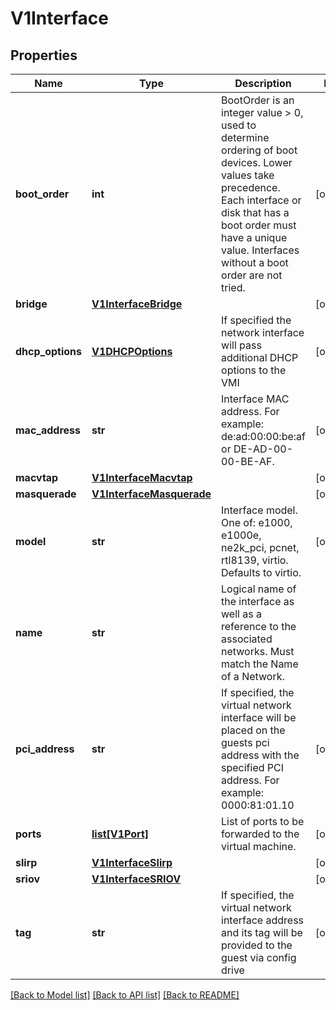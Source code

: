 # V1Interface

## Properties
Name | Type | Description | Notes
------------ | ------------- | ------------- | -------------
**boot_order** | **int** | BootOrder is an integer value &gt; 0, used to determine ordering of boot devices. Lower values take precedence. Each interface or disk that has a boot order must have a unique value. Interfaces without a boot order are not tried. | [optional] 
**bridge** | [**V1InterfaceBridge**](V1InterfaceBridge.md) |  | [optional] 
**dhcp_options** | [**V1DHCPOptions**](V1DHCPOptions.md) | If specified the network interface will pass additional DHCP options to the VMI | [optional] 
**mac_address** | **str** | Interface MAC address. For example: de:ad:00:00:be:af or DE-AD-00-00-BE-AF. | [optional] 
**macvtap** | [**V1InterfaceMacvtap**](V1InterfaceMacvtap.md) |  | [optional] 
**masquerade** | [**V1InterfaceMasquerade**](V1InterfaceMasquerade.md) |  | [optional] 
**model** | **str** | Interface model. One of: e1000, e1000e, ne2k_pci, pcnet, rtl8139, virtio. Defaults to virtio. | [optional] 
**name** | **str** | Logical name of the interface as well as a reference to the associated networks. Must match the Name of a Network. | 
**pci_address** | **str** | If specified, the virtual network interface will be placed on the guests pci address with the specified PCI address. For example: 0000:81:01.10 | [optional] 
**ports** | [**list[V1Port]**](V1Port.md) | List of ports to be forwarded to the virtual machine. | [optional] 
**slirp** | [**V1InterfaceSlirp**](V1InterfaceSlirp.md) |  | [optional] 
**sriov** | [**V1InterfaceSRIOV**](V1InterfaceSRIOV.md) |  | [optional] 
**tag** | **str** | If specified, the virtual network interface address and its tag will be provided to the guest via config drive | [optional] 

[[Back to Model list]](../README.md#documentation-for-models) [[Back to API list]](../README.md#documentation-for-api-endpoints) [[Back to README]](../README.md)


